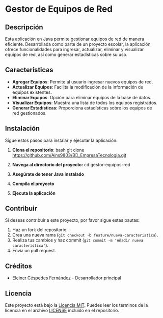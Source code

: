 # Gestor de Equipos de Red

## Descripción

Esta aplicación en Java permite gestionar equipos de red de manera eficiente. Desarrollada como parte de un proyecto escolar, la aplicación ofrece funcionalidades para ingresar, actualizar, eliminar y visualizar equipos de red, así como generar estadísticas sobre su uso.

## Características

- **Agregar Equipos**: Permite al usuario ingresar nuevos equipos de red.
- **Actualizar Equipos**: Facilita la modificación de la información de equipos existentes.
- **Eliminar Equipos**: Opción para eliminar equipos de la base de datos.
- **Visualizar Equipos**: Muestra una lista de todos los equipos registrados.
- **Generar Estadísticas**: Proporciona estadísticas sobre los equipos de red gestionados.

## Instalación

Sigue estos pasos para instalar y ejecutar la aplicación:

1. **Clona el repositorio**:
   bash
   git clone https://github.com/Ains9803/BD_EmpresaTecnologia.git

2. **Navega al directorio del proyecto:**
   cd gestor-equipos-red

3. **Asegúrate de tener Java instalado**   

4. **Compila el proyecto**

5. **Ejecuta la aplicación**

## Contribuir

Si deseas contribuir a este proyecto, por favor sigue estas pautas:

1. Haz un fork del repositorio.
2. Crea una nueva rama (`git checkout -b feature/nueva-caracteristica`).
3. Realiza tus cambios y haz commit (`git commit -m 'Añadir nueva característica'`).
4. Envía un pull request.

## Créditos
- [Eleiner Céspedes Fernández](https://github.com/Ains9803) - Desarrollador principal


## Licencia
Este proyecto está bajo la [Licencia MIT](LICENSE). Puedes leer los términos de la licencia en el archivo [LICENSE](LICENSE) incluido en el repositorio.